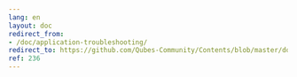 ```yaml
---
lang: en
layout: doc
redirect_from:
- /doc/application-troubleshooting/
redirect_to: https://github.com/Qubes-Community/Contents/blob/master/docs/troubleshooting/application-troubleshooting.md
ref: 236
---
```

